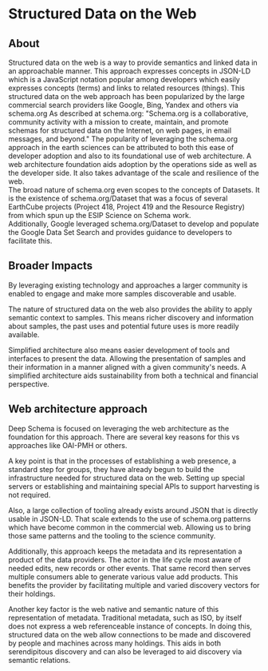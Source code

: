 # Structured Data on the Web

## About

Structured data on the web is a way to provide semantics and linked data in an approachable manner.  This approach expresses concepts in JSON-LD which is a JavaScript notation popular among developers which easily expresses  concepts (terms) and links to related resources (things).   This structured data on the web approach has been popularized by the large commercial search providers like Google, Bing, Yandex and others via schema.org  As described at schema.org: "Schema.org is a collaborative, community activity with a mission to create, maintain, and promote schemas for structured data on the Internet, on web pages, in email messages, and beyond."
The popularity of leveraging the schema.org approach in the earth sciences can be attributed to both this ease of developer adoption and also to its foundational use of web architecture. A web architecture foundation aids adoption by the operations side as well as the developer side.  It also takes advantage of the scale and resilience of the web.  
The broad nature of schema.org even scopes to the concepts of Datasets.  It is the existence of schema.org/Dataset that was a focus of several EarthCube projects (Project 418, Project 419 and the Resource Registry) from which spun up the ESIP Science on Schema work.  
Additionally, Google leveraged schema.org/Dataset to develop and populate the Google Data Set Search and provides guidance to developers to facilitate this.  

## Broader Impacts
By leveraging existing technology and approaches a larger community is enabled to engage and make more samples discoverable and usable.

The nature of structured data on the web also provides the ability to apply semantic context to samples.  This means richer discovery and information about samples, the past uses and potential future uses is more readily available.

Simplified architecture also means easier development of tools and interfaces to present the data.  Allowing the presentation of samples and their information in a manner aligned with a given community's needs.    A simplified architecture aids sustainability from both a technical and financial perspective.  

## Web architecture approach

Deep Schema is focused on leveraging the web architecture as the foundation for this approach.  There are several key reasons for this vs approaches like OAI-PMH or others.

A key point is that in the processes of establishing a web presence, a standard step for groups, they have already begun to build the infrastructure needed for structured data on the web.  Setting up special servers or establishing and maintaining special APIs to support harvesting is not required.  

Also, a large collection of tooling already exists around JSON that is directly usable in JSON-LD.  That scale extends to the use of schema.org patterns which have become common in the commercial web.  Allowing us to bring those same patterns and the tooling to the science community.

Additionally, this approach keeps the metadata and its representation a product of the data providers.  The actor in the life cycle most aware of needed edits, new records or other events.  That same record then serves multiple consumers able to generate various value add products.  This benefits the provider by facilitating multiple and varied discovery vectors for their holdings.  

Another key factor is the web native and semantic nature of this representation of metadata.  Traditional metadata, such as ISO, by itself does not express a web referenceable instance of concepts.  In doing this, structured data on the web allow connections to be made and discovered by people and machines across many holdings.  This aids in both serendipitous discovery and can also be leveraged to aid discovery via semantic relations.
